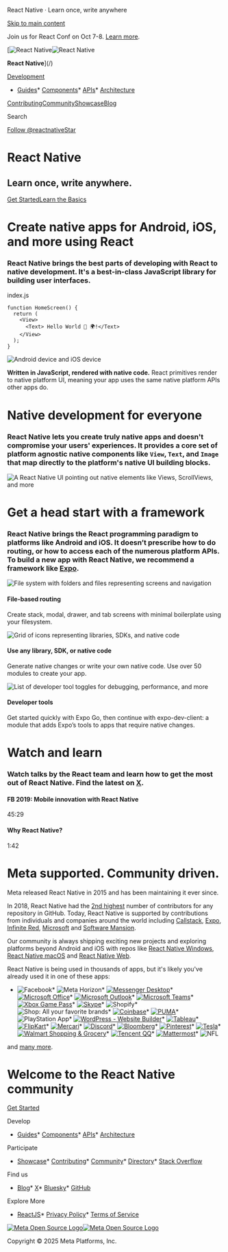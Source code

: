 React Native · Learn once, write anywhere

[Skip to main content](#__docusaurus_skipToContent_fallback)

Join us for React Conf on Oct 7-8. [Learn more](https://conf.react.dev).

[![React Native](/img/header_logo.svg)![React Native](/img/header_logo.svg)

**React Native**](/)

[Development](#)

* [Guides](/docs/getting-started)* [Components](/docs/components-and-apis)* [APIs](/docs/accessibilityinfo)* [Architecture](/architecture/overview)

[Contributing](/contributing/overview)[Community](/community/overview)[Showcase](/showcase)[Blog](/blog)

Search

[Follow @reactnative](https://twitter.com/reactnative?ref_src=twsrc%5Etfw)[Star](https://github.com/facebook/react-native)

React Native
============

Learn once, write anywhere.
---------------------------

[Get Started](/docs/environment-setup)[Learn the Basics](/docs/getting-started)

Create native apps for Android, iOS, and more using React
=========================================================

### React Native brings the best parts of developing with React to native development. It's a best-in-class JavaScript library for building user interfaces.

index.js

```
function HomeScreen() {   
  return (   
    <View>   
      <Text> Hello World 👋 🌍!</Text>  
    </View>   
  );   
}
```

![Android device and iOS device](/img/homepage/devices.png)

**Written in JavaScript, rendered with native code.** React primitives render to native platform UI, meaning your app uses the same native platform APIs other apps do.

Native development for everyone
===============================

### React Native lets you create truly native apps and doesn't compromise your users' experiences. It provides a core set of platform agnostic native components like `View`, `Text`, and `Image` that map directly to the platform's native UI building blocks.

![A React Native UI pointing out native elements like Views, ScrollViews, and more](/img/homepage/dissection.png)

Get a head start with a framework
=================================

### React Native brings the React programming paradigm to platforms like Android and iOS. It doesn’t prescribe how to do routing, or how to access each of the numerous platform APIs. To build a new app with React Native, we recommend a framework like [Expo](https://expo.dev).

![File system with folders and files representing screens and navigation](/img/homepage/file-based-routing.png)

#### File-based routing

Create stack, modal, drawer, and tab screens with minimal boilerplate using your filesystem.

![Grid of icons representing libraries, SDKs, and native code](/img/homepage/libraries.png)

#### Use any library, SDK, or native code

Generate native changes or write your own native code. Use over 50 modules to create your app.

![List of developer tool toggles for debugging, performance, and more](/img/homepage/tools.png)

#### Developer tools

Get started quickly with Expo Go, then continue with expo-dev-client: a module that adds Expo’s tools to apps that require native changes.

Watch and learn
===============

### Watch talks by the React team and learn how to get the most out of React Native. Find the latest on [X](https://twitter.com/intent/follow?screen_name=reactnative&region=follow_link).

#### FB 2019: Mobile innovation with React Native

45:29

#### Why React Native?

1:42

Meta supported. Community driven.
=================================

Meta released React Native in 2015 and has been maintaining it ever since.

In 2018, React Native had the [2nd highest](https://octoverse.github.com/2018/projects#repositories) number of contributors for any repository in GitHub. Today, React Native is supported by contributions from individuals and companies around the world including [Callstack](https://callstack.com/), [Expo](https://expo.io/), [Infinite Red](https://infinite.red/), [Microsoft](https://www.microsoft.com/) and [Software Mansion](https://swmansion.com/).

Our community is always shipping exciting new projects and exploring platforms beyond Android and iOS with repos like [React Native Windows](https://github.com/microsoft/react-native-windows#readme), [React Native macOS](https://github.com/microsoft/react-native-macos#readme) and [React Native Web](https://github.com/necolas/react-native-web#readme).

React Native is being used in thousands of apps, but it's likely you've already used it in one of these apps:

* ![Facebook](/img/showcase/facebook.webp)* ![Meta Horizon](/img/showcase/metahorizon.webp)* [![Messenger Desktop](/img/showcase/messengerdesktop.png)](https://developers.facebook.com/blog/post/2023/05/17/messenger-desktop-faster-and-smaller-by-moving-to-react-native-from-electron/)* [![Microsoft Office](/img/showcase/officemobile.png)](https://devblogs.microsoft.com/react-native/)* [![Microsoft Outlook](/img/showcase/outlookmobile.png)](https://devblogs.microsoft.com/react-native/)* [![Microsoft Teams](/img/showcase/teamsmobile.png)](https://devblogs.microsoft.com/react-native/)* [![Xbox Game Pass](/img/showcase/xboxgamepass.png)](https://devblogs.microsoft.com/react-native/)* [![Skype](/img/showcase/skype.webp)](https://devblogs.microsoft.com/react-native/)* ![Shopify](/img/showcase/shopify.png)* ![Shop: All your favorite brands](/img/showcase/shop.webp)* [![Coinbase](/img/showcase/coinbase.png)](https://blog.coinbase.com/optimizing-react-native-7e7bf7ac3a34)* [![PUMA](/img/showcase/puma.png)](https://formidable.com/work/puma-scaling-across-the-globe/)* ![PlayStation App](/img/showcase/playstation.png)* [![WordPress - Website Builder](/img/showcase/wordpress.png)](https://github.com/wordpress-mobile/gutenberg-mobile)* [![Tableau](/img/showcase/tableau.webp)](https://engineering.tableau.com/react-native-at-tableau-3-years-in-89d43c38354c)* [![FlipKart](/img/showcase/flipkart.png)](https://blog.flipkart.tech/the-journey-of-react-native-flipkart-47dcd0c3d1c6)* [![Mercari](/img/showcase/mercari.png)](https://medium.com/mercari-engineering/why-we-decided-to-rewrite-our-ios-android-apps-from-scratch-in-react-native-9f1737558299)* [![Discord](/img/showcase/discord.png)](https://discord.com/blog/how-discord-achieves-native-ios-performance-with-react-native)* [![Bloomberg](/img/showcase/bloomberg.png)](https://www.techatbloomberg.com/blog/bloomberg-used-react-native-develop-new-consumer-app/)* [![Pinterest](/img/showcase/pinterest.webp)](https://medium.com/@Pinterest_Engineering/supporting-react-native-at-pinterest-f8c2233f90e6)* [![Tesla](/img/showcase/tesla.png)](https://www.tesla.com/blog)* [![Walmart Shopping & Grocery](/img/showcase/walmart.webp)](https://medium.com/walmartlabs/react-native-at-walmartlabs-cdd140589560#.ueonqqloc)* [![Tencent QQ](/img/showcase/qq.webp)](https://www.tencent.com/en-us/business.html)* [![Mattermost](/img/showcase/mattermost.webp)](https://github.com/mattermost/mattermost-mobile)* ![NFL](/img/showcase/nfl.webp)

and [many more](/showcase).

Welcome to the React Native community
=====================================

[Get Started](/docs/environment-setup)

Develop

* [Guides](/docs/getting-started)* [Components](/docs/components-and-apis)* [APIs](/docs/accessibilityinfo)* [Architecture](/architecture/overview)

Participate

* [Showcase](/showcase)* [Contributing](/contributing/overview)* [Community](/community/overview)* [Directory](https://reactnative.directory/)* [Stack Overflow](https://stackoverflow.com/questions/tagged/react-native)

Find us

* [Blog](/blog)* [X](https://x.com/reactnative)* [Bluesky](https://bsky.app/profile/reactnative.dev)* [GitHub](https://github.com/facebook/react-native)

Explore More

* [ReactJS](https://react.dev/)* [Privacy Policy](https://opensource.fb.com/legal/privacy/)* [Terms of Service](https://opensource.fb.com/legal/terms/)

[![Meta Open Source Logo](/img/oss_logo.svg)![Meta Open Source Logo](/img/oss_logo.svg)](https://opensource.fb.com/)

Copyright © 2025 Meta Platforms, Inc.